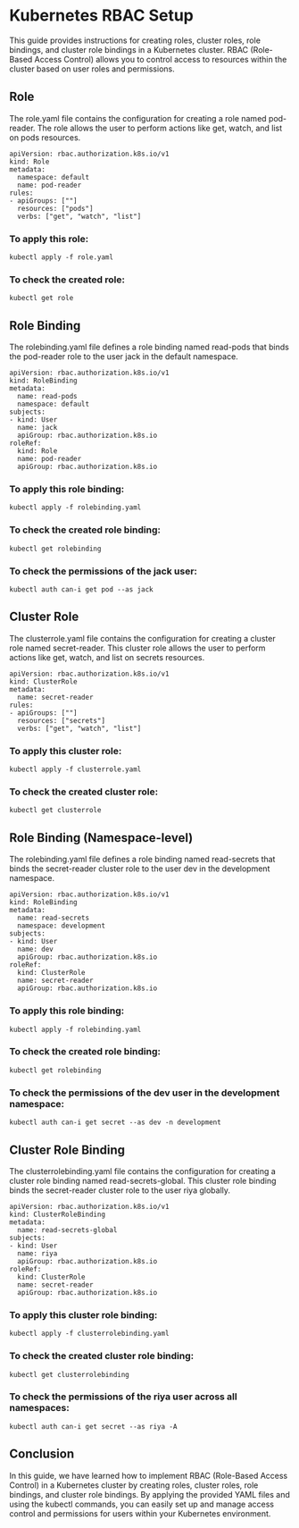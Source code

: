 # Kubernetes RBAC Setup

This guide provides instructions for creating roles, cluster roles, role bindings, and cluster role bindings in a Kubernetes cluster. RBAC (Role-Based Access Control) allows you to control access to resources within the cluster based on user roles and permissions.

## Role
The role.yaml file contains the configuration for creating a role named pod-reader. The role allows the user to perform actions like get, watch, and list on pods resources.

```
apiVersion: rbac.authorization.k8s.io/v1
kind: Role
metadata:
  namespace: default
  name: pod-reader
rules:
- apiGroups: [""]
  resources: ["pods"]
  verbs: ["get", "watch", "list"]

```

### To apply this role:

```
kubectl apply -f role.yaml
```

### To check the created role:
```
kubectl get role
```

## Role Binding
The rolebinding.yaml file defines a role binding named read-pods that binds the pod-reader role to the user jack in the default namespace.

```
apiVersion: rbac.authorization.k8s.io/v1
kind: RoleBinding
metadata:
  name: read-pods
  namespace: default
subjects:
- kind: User
  name: jack
  apiGroup: rbac.authorization.k8s.io
roleRef:
  kind: Role
  name: pod-reader
  apiGroup: rbac.authorization.k8s.io

```

### To apply this role binding:

```
kubectl apply -f rolebinding.yaml
```

### To check the created role binding:

```
kubectl get rolebinding
```

### To check the permissions of the jack user:

```
kubectl auth can-i get pod --as jack
```

## Cluster Role
The clusterrole.yaml file contains the configuration for creating a cluster role named secret-reader. This cluster role allows the user to perform actions like get, watch, and list on secrets resources.

```
apiVersion: rbac.authorization.k8s.io/v1
kind: ClusterRole
metadata:
  name: secret-reader
rules:
- apiGroups: [""]
  resources: ["secrets"]
  verbs: ["get", "watch", "list"]

```

### To apply this cluster role:

```
kubectl apply -f clusterrole.yaml
```

### To check the created cluster role:

```
kubectl get clusterrole
```

## Role Binding (Namespace-level)
The rolebinding.yaml file defines a role binding named read-secrets that binds the secret-reader cluster role to the user dev in the development namespace.

```
apiVersion: rbac.authorization.k8s.io/v1
kind: RoleBinding
metadata:
  name: read-secrets
  namespace: development
subjects:
- kind: User
  name: dev
  apiGroup: rbac.authorization.k8s.io
roleRef:
  kind: ClusterRole
  name: secret-reader
  apiGroup: rbac.authorization.k8s.io

```

### To apply this role binding:

```
kubectl apply -f rolebinding.yaml
```

### To check the created role binding:

```
kubectl get rolebinding
```

### To check the permissions of the dev user in the development namespace:

```
kubectl auth can-i get secret --as dev -n development
```

## Cluster Role Binding
The clusterrolebinding.yaml file contains the configuration for creating a cluster role binding named read-secrets-global. This cluster role binding binds the secret-reader cluster role to the user riya globally.

```
apiVersion: rbac.authorization.k8s.io/v1
kind: ClusterRoleBinding
metadata:
  name: read-secrets-global
subjects:
- kind: User
  name: riya
  apiGroup: rbac.authorization.k8s.io
roleRef:
  kind: ClusterRole
  name: secret-reader
  apiGroup: rbac.authorization.k8s.io

```

### To apply this cluster role binding:

```
kubectl apply -f clusterrolebinding.yaml
```

### To check the created cluster role binding:

```
kubectl get clusterrolebinding
```

### To check the permissions of the riya user across all namespaces:

```
kubectl auth can-i get secret --as riya -A
```


## Conclusion
In this guide, we have learned how to implement RBAC (Role-Based Access Control) in a Kubernetes cluster by creating roles, cluster roles, role bindings, and cluster role bindings. By applying the provided YAML files and using the kubectl commands, you can easily set up and manage access control and permissions for users within your Kubernetes environment. 
